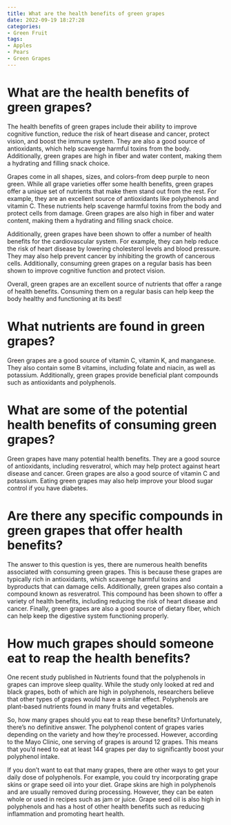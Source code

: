 ```yaml
---
title: What are the health benefits of green grapes 
date: 2022-09-19 18:27:28
categories:
- Green Fruit
tags:
- Apples
- Pears
- Green Grapes
---
```



#  What are the health benefits of green grapes? 

The health benefits of green grapes include their ability to improve cognitive function, reduce the risk of heart disease and cancer, protect vision, and boost the immune system. They are also a good source of antioxidants, which help scavenge harmful toxins from the body. Additionally, green grapes are high in fiber and water content, making them a hydrating and filling snack choice.

Grapes come in all shapes, sizes, and colors–from deep purple to neon green. While all grape varieties offer some health benefits, green grapes offer a unique set of nutrients that make them stand out from the rest. For example, they are an excellent source of antioxidants like polyphenols and vitamin C. These nutrients help scavenge harmful toxins from the body and protect cells from damage. Green grapes are also high in fiber and water content, making them a hydrating and filling snack choice.

 Additionally, green grapes have been shown to offer a number of health benefits for the cardiovascular system. For example, they can help reduce the risk of heart disease by lowering cholesterol levels and blood pressure. They may also help prevent cancer by inhibiting the growth of cancerous cells. Additionally, consuming green grapes on a regular basis has been shown to improve cognitive function and protect vision.

Overall, green grapes are an excellent source of nutrients that offer a range of health benefits. Consuming them on a regular basis can help keep the body healthy and functioning at its best!

#  What nutrients are found in green grapes? 

Green grapes are a good source of vitamin C, vitamin K, and manganese. They also contain some B vitamins, including folate and niacin, as well as potassium. Additionally, green grapes provide beneficial plant compounds such as antioxidants and polyphenols.

#  What are some of the potential health benefits of consuming green grapes? 

Green grapes have many potential health benefits. They are a good source of antioxidants, including resveratrol, which may help protect against heart disease and cancer. Green grapes are also a good source of vitamin C and potassium. Eating green grapes may also help improve your blood sugar control if you have diabetes.

#  Are there any specific compounds in green grapes that offer health benefits? 

The answer to this question is yes, there are numerous health benefits associated with consuming green grapes. This is because these grapes are typically rich in antioxidants, which scavenge harmful toxins and byproducts that can damage cells. Additionally, green grapes also contain a compound known as resveratrol. This compound has been shown to offer a variety of health benefits, including reducing the risk of heart disease and cancer. Finally, green grapes are also a good source of dietary fiber, which can help keep the digestive system functioning properly.

#  How much grapes should someone eat to reap the health benefits?

One recent study published in Nutrients​​ found that the polyphenols in grapes can improve sleep quality. While the study only looked at red and black grapes, both of which are high in polyphenols, researchers believe that other types of grapes would have a similar effect. Polyphenols are plant-based nutrients found in many fruits and vegetables.

So, how many grapes should you eat to reap these benefits? Unfortunately, there’s no definitive answer. The polyphenol content of grapes varies depending on the variety and how they’re processed. However, according to the Mayo Clinic, one serving of grapes is around 12 grapes. This means that you’d need to eat at least 144 grapes per day to significantly boost your polyphenol intake.

If you don’t want to eat that many grapes, there are other ways to get your daily dose of polyphenols. For example, you could try incorporating grape skins or grape seed oil into your diet. Grape skins are high in polyphenols and are usually removed during processing. However, they can be eaten whole or used in recipes such as jam or juice. Grape seed oil is also high in polyphenols and has a host of other health benefits such as reducing inflammation and promoting heart health.